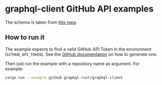 # graphql-client GitHub API examples

The schema is taken from [this repo](https://raw.githubusercontent.com/octokit/graphql-schema/master/schema.graphql).

## How to run it

The example expects to find a valid GitHub API Token in the environment (`GITHUB_API_TOKEN`). See the [GitHub documentation](https://developer.github.com/v4/guides/forming-calls/#authenticating-with-graphql) on how to generate one.

Then just run the example with a repository name as argument. For example:

```bash
cargo run --example github graphql-rust/graphql-client
```
